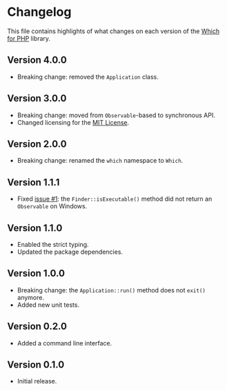 # Changelog
This file contains highlights of what changes on each version of the [Which for PHP](https://github.com/cedx/which.php) library.

## Version 4.0.0
- Breaking change: removed the `Application` class.

## Version 3.0.0
- Breaking change: moved from `Observable`-based to synchronous API.
- Changed licensing for the [MIT License](https://opensource.org/licenses/MIT).

## Version 2.0.0
- Breaking change: renamed the `which` namespace to `Which`.

## Version 1.1.1
- Fixed [issue #1](https://github.com/cedx/which.php/issues/1): the `Finder::isExecutable()` method did not return an `Observable` on Windows.

## Version 1.1.0
- Enabled the strict typing.
- Updated the package dependencies.

## Version 1.0.0
- Breaking change: the `Application::run()` method does not `exit()` anymore.
- Added new unit tests.

## Version 0.2.0
- Added a command line interface.

## Version 0.1.0
- Initial release.
